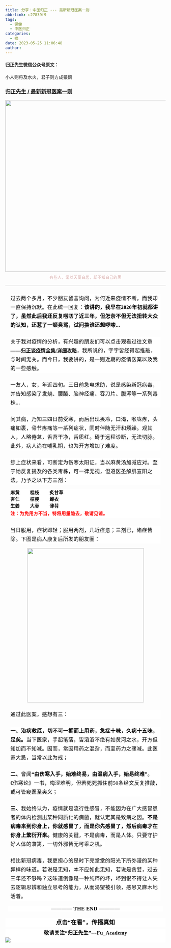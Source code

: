 ```yaml
---
title: 分享：中医归正 --- 最新新冠医案一则
abbrlink: c27839f9
tags:
  - 保健
  - 中医归正
categories:
  - 摘
date: 2023-05-25 11:06:48
author:
---
```


#### 归正先生微信公众号原文：

小人则将及水火，君子则方成猿鹤

<!-- more -->

###  [归正先生 / 最新新冠医案一则](https://mp.weixin.qq.com/s/fW02hlLT8W9XeYxbiWNNHg "跳转至原文")



<div class="rich_media_content ">
                    <section style="text-align: center;margin-bottom: 0px;"><img class="rich_pages wxw-img" src="https://mmbiz.qpic.cn/mmbiz_jpg/zjaJCl7DLpW0f9hMgARwSOOe9V22r0qfK9AKtZW7yFVJO3qLSJNElmX2Dlm1euOonS918GibvevLxNdIBeeiaqAw/0?wx_fmt=jpeg" data-cropx1="0" data-cropx2="508" data-cropy1="100" data-cropy2="640" data-galleryid="" data-ratio="1.061023622047244" data-s="300,640" data-src="https://mmbiz.qpic.cn/mmbiz_jpg/zjaJCl7DLpW0f9hMgARwSOOe9V22r0qfwxetX6ficfgdymSHpgPVQeW1YPnC9fyHFMiaAISUGHgoImzCtTbAdmibA/640?wx_fmt=jpeg" data-type="jpeg" data-w="508" style="width: 508px;height: 540px;"  /></section><section style="text-align: center;margin-bottom: 16px;margin-top: 8px;"><span style="color: rgb(215, 171, 169);font-family: 仿宋;font-size: 12px;letter-spacing: 0.544px;text-align: center;background-color: rgb(255, 255, 255);">有些人，常以天使自居，却不知自己的黑</span></section><hr style="outline: 0px;font-family: system-ui, -apple-system, BlinkMacSystemFont, &quot;Helvetica Neue&quot;, &quot;PingFang SC&quot;, &quot;Hiragino Sans GB&quot;, &quot;Microsoft YaHei UI&quot;, &quot;Microsoft YaHei&quot;, Arial, sans-serif;letter-spacing: 0.544px;white-space: normal;background-color: rgb(255, 255, 255);border-style: solid;border-right-width: 0px;border-bottom-width: 0px;border-left-width: 0px;border-color: rgba(0, 0, 0, 0.1);transform-origin: 0px 0px;transform: scale(1, 0.5);visibility: visible;"  /><p style="margin-top: 24px;margin-right: 16px;margin-left: 16px;outline: 0px;font-family: system-ui, -apple-system, BlinkMacSystemFont, &quot;Helvetica Neue&quot;, &quot;PingFang SC&quot;, &quot;Hiragino Sans GB&quot;, &quot;Microsoft YaHei UI&quot;, &quot;Microsoft YaHei&quot;, Arial, sans-serif;letter-spacing: 0.544px;white-space: normal;background-color: rgb(255, 255, 255);visibility: visible;line-height: 2em;"><span style="outline: 0px;font-size: 16px;color: rgb(0, 0, 0);font-family: 仿宋;letter-spacing: 0.544px;">过去两个多月，不少朋友留言询问，为何近来疫情不断，而我却一直保持沉默。在此统一回复：<strong>该讲的，我早在2020年初就都讲了，虽然此后我还反复唠叨了近三年，但怎奈不但无法扭转大众的认知，还惹了一顿臭骂，试问换谁还想啰嗦...</strong></span></p><p style="margin-top: 24px;margin-right: 16px;margin-left: 16px;outline: 0px;font-family: system-ui, -apple-system, BlinkMacSystemFont, &quot;Helvetica Neue&quot;, &quot;PingFang SC&quot;, &quot;Hiragino Sans GB&quot;, &quot;Microsoft YaHei UI&quot;, &quot;Microsoft YaHei&quot;, Arial, sans-serif;letter-spacing: 0.544px;white-space: normal;background-color: rgb(255, 255, 255);visibility: visible;line-height: 2em;"><span style="outline: 0px;font-size: 16px;color: rgb(0, 0, 0);font-family: 仿宋;letter-spacing: 0.544px;">关于我对疫情的分析，有兴趣的朋友们可以点击观看过往文章——</span><strong><span style="outline: 0px;color: rgb(0, 0, 0);font-family: 仿宋;letter-spacing: 0.544px;font-size: 15px;"><a target="_blank" href="http://mp.weixin.qq.com/s?__biz=MzI5NzQzMzY5NQ==&amp;mid=2247485396&amp;idx=1&amp;sn=5f8dadf6e80587ba3c5e567f04d88dd6&amp;chksm=ecb468e4dbc3e1f2973ac54d57a1408e920d87e4ab5550b839e217a582071d1980c73e8920c1&amp;scene=21#wechat_redirect" textvalue="归正谈疫情全集 / 详细攻略" linktype="text" imgurl="" imgdata="null" data-itemshowtype="0" tab="innerlink" data-linktype="2">归正谈疫情全集/详细攻略</a></span></strong><span style="outline: 0px;font-size: 16px;color: rgb(0, 0, 0);font-family: 仿宋;letter-spacing: 0.544px;">，我所说的，字字皆经得起推敲，与时间无关。而今日，<span style="color: rgb(0, 0, 0);font-family: 仿宋;font-size: 16px;letter-spacing: 0.544px;background-color: rgb(255, 255, 255);">我要讲的，是一则近期的疫情医案以及我的一些感触。</span></span></p><p style="margin-top: 24px;margin-right: 16px;margin-left: 16px;outline: 0px;font-family: system-ui, -apple-system, BlinkMacSystemFont, &quot;Helvetica Neue&quot;, &quot;PingFang SC&quot;, &quot;Hiragino Sans GB&quot;, &quot;Microsoft YaHei UI&quot;, &quot;Microsoft YaHei&quot;, Arial, sans-serif;letter-spacing: 0.544px;white-space: normal;background-color: rgb(255, 255, 255);visibility: visible;line-height: 2em;"><span style="outline: 0px;font-size: 16px;color: rgb(0, 0, 0);font-family: 仿宋;letter-spacing: 0.544px;">一友人，女，年近四旬。三日前急电求助，说是感染新冠病毒，并告知感染了发烧、腰酸、脑神经痛、吞刀片、腹泻等一系列毒株...</span></p><p style="margin-top: 24px;margin-right: 16px;margin-left: 16px;outline: 0px;font-family: system-ui, -apple-system, BlinkMacSystemFont, &quot;Helvetica Neue&quot;, &quot;PingFang SC&quot;, &quot;Hiragino Sans GB&quot;, &quot;Microsoft YaHei UI&quot;, &quot;Microsoft YaHei&quot;, Arial, sans-serif;letter-spacing: 0.544px;white-space: normal;background-color: rgb(255, 255, 255);visibility: visible;line-height: 2em;"><span style="color: rgb(0, 0, 0);font-family: 仿宋;font-size: 16px;letter-spacing: 0.544px;">问其病，</span><span style="color: rgb(0, 0, 0);font-family: 仿宋;font-size: 16px;letter-spacing: 0.544px;">乃知</span><span style="color: rgb(0, 0, 0);font-family: 仿宋;font-size: 16px;letter-spacing: 0.544px;">三四日前受寒，</span><span style="color: rgb(0, 0, 0);font-family: 仿宋;font-size: 16px;letter-spacing: 0.544px;">而后出现</span><span style="color: rgb(0, 0, 0);font-family: 仿宋;font-size: 16px;letter-spacing: 0.544px;">畏冷</span><span style="color: rgb(0, 0, 0);font-family: 仿宋;font-size: 16px;letter-spacing: 0.544px;">，口渴，</span><span style="color: rgb(0, 0, 0);font-family: 仿宋;font-size: 16px;letter-spacing: 0.544px;">喉咙</span><span style="color: rgb(0, 0, 0);font-family: 仿宋;font-size: 16px;letter-spacing: 0.544px;">疼，</span><span style="color: rgb(0, 0, 0);font-family: 仿宋;font-size: 16px;letter-spacing: 0.544px;">头痛如裹，</span><span style="color: rgb(0, 0, 0);font-family: 仿宋;font-size: 16px;letter-spacing: 0.544px;">骨节疼痛</span><span style="color: rgb(0, 0, 0);font-family: 仿宋;font-size: 16px;letter-spacing: 0.544px;">等</span><span style="color: rgb(0, 0, 0);font-family: 仿宋;font-size: 16px;letter-spacing: 0.544px;">一系列症状，</span><span style="color: rgb(0, 0, 0);font-family: 仿宋;font-size: 16px;letter-spacing: 0.544px;">同时伴</span><span style="color: rgb(0, 0, 0);font-family: 仿宋;font-size: 16px;letter-spacing: 0.544px;">随</span><span style="color: rgb(0, 0, 0);font-family: 仿宋;font-size: 16px;letter-spacing: 0.544px;">无汗</span><span style="color: rgb(0, 0, 0);font-family: 仿宋;font-size: 16px;letter-spacing: 0.544px;">和</span><span style="color: rgb(0, 0, 0);font-family: 仿宋;font-size: 16px;letter-spacing: 0.544px;">烦</span><span style="color: rgb(0, 0, 0);font-family: 仿宋;font-size: 16px;letter-spacing: 0.544px;">躁</span><span style="color: rgb(0, 0, 0);font-family: 仿宋;font-size: 16px;letter-spacing: 0.544px;">。</span><span style="color: rgb(0, 0, 0);font-family: 仿宋;font-size: 16px;letter-spacing: 0.544px;">观其人，</span><span style="color: rgb(0, 0, 0);font-family: 仿宋;font-size: 16px;letter-spacing: 0.544px;">人略倦怠，</span><span style="color: rgb(0, 0, 0);font-family: 仿宋;font-size: 16px;letter-spacing: 0.544px;">舌苔</span><span style="color: rgb(0, 0, 0);font-family: 仿宋;font-size: 16px;letter-spacing: 0.544px;">干净，</span><span style="color: rgb(0, 0, 0);font-family: 仿宋;font-size: 16px;letter-spacing: 0.544px;">舌质</span><span style="color: rgb(0, 0, 0);font-family: 仿宋;font-size: 16px;letter-spacing: 0.544px;">红</span><span style="color: rgb(0, 0, 0);font-family: 仿宋;font-size: 16px;letter-spacing: 0.544px;">。<span style="color: rgb(0, 0, 0);font-family: 仿宋;font-size: 16px;letter-spacing: 0.544px;background-color: rgb(255, 255, 255);">碍于远程诊断，</span><span style="color: rgb(0, 0, 0);font-family: 仿宋;font-size: 16px;letter-spacing: 0.544px;background-color: rgb(255, 255, 255);">无法切脉。</span></span><span style="color: rgb(0, 0, 0);font-family: 仿宋;font-size: 16px;letter-spacing: 0.544px;">此外，</span><span style="color: rgb(0, 0, 0);font-family: 仿宋;font-size: 16px;letter-spacing: 0.544px;">病人尚在哺乳期，</span><span style="color: rgb(0, 0, 0);font-family: 仿宋;font-size: 16px;letter-spacing: 0.544px;">也为开</span><span style="color: rgb(0, 0, 0);font-family: 仿宋;font-size: 16px;letter-spacing: 0.544px;">方增加了难度。</span></p><p style="margin-top: 24px;margin-right: 16px;margin-left: 16px;outline: 0px;font-family: system-ui, -apple-system, BlinkMacSystemFont, &quot;Helvetica Neue&quot;, &quot;PingFang SC&quot;, &quot;Hiragino Sans GB&quot;, &quot;Microsoft YaHei UI&quot;, &quot;Microsoft YaHei&quot;, Arial, sans-serif;letter-spacing: 0.544px;white-space: normal;background-color: rgb(255, 255, 255);visibility: visible;line-height: 2em;"><span style="outline: 0px;font-size: 16px;color: rgb(0, 0, 0);font-family: 仿宋;letter-spacing: 0.544px;">综上症状来看，可断定为伤寒太阳证，当以麻黄汤加减应对。至于她反复提及的各类毒株，可一律无视，但遵医圣解肌宣阳之法，乃予之以下方三剂：</span></p><section style="margin: 0em 16px;white-space: normal;outline: 0px;letter-spacing: 0.544px;font-family: -apple-system, BlinkMacSystemFont, &quot;Helvetica Neue&quot;, &quot;PingFang SC&quot;, &quot;Hiragino Sans GB&quot;, &quot;Microsoft YaHei UI&quot;, &quot;Microsoft YaHei&quot;, Arial, sans-serif;color: rgb(53, 53, 53);font-size: 14px;background-color: rgb(255, 255, 255);visibility: visible;line-height: 1.5em;"><strong style="outline: 0px;visibility: visible;"><span style="outline: 0px;letter-spacing: 0.544px;color: rgb(0, 0, 0);font-family: 仿宋;visibility: visible;">麻黄&nbsp; &nbsp; &nbsp; &nbsp; 桂枝&nbsp; &nbsp; &nbsp; &nbsp; 炙甘草</span></strong></section><section style="margin: 0em 16px;white-space: normal;outline: 0px;letter-spacing: 0.544px;font-family: -apple-system, BlinkMacSystemFont, &quot;Helvetica Neue&quot;, &quot;PingFang SC&quot;, &quot;Hiragino Sans GB&quot;, &quot;Microsoft YaHei UI&quot;, &quot;Microsoft YaHei&quot;, Arial, sans-serif;color: rgb(53, 53, 53);font-size: 14px;background-color: rgb(255, 255, 255);visibility: visible;line-height: 1.5em;"><strong style="outline: 0px;visibility: visible;"><span style="outline: 0px;letter-spacing: 0.544px;color: rgb(0, 0, 0);font-family: 仿宋;visibility: visible;">杏仁&nbsp; &nbsp; &nbsp;&nbsp;&nbsp; 桔梗&nbsp; &nbsp; &nbsp; &nbsp; 蝉衣</span></strong></section><section style="margin: 0em 16px;white-space: normal;outline: 0px;letter-spacing: 0.544px;font-family: -apple-system, BlinkMacSystemFont, &quot;Helvetica Neue&quot;, &quot;PingFang SC&quot;, &quot;Hiragino Sans GB&quot;, &quot;Microsoft YaHei UI&quot;, &quot;Microsoft YaHei&quot;, Arial, sans-serif;color: rgb(53, 53, 53);font-size: 14px;background-color: rgb(255, 255, 255);visibility: visible;line-height: 1.5em;"><strong style="outline: 0px;letter-spacing: 0.544px;visibility: visible;"><span style="outline: 0px;letter-spacing: 0.544px;color: rgb(0, 0, 0);font-family: 仿宋;visibility: visible;"></span></strong></section><section style="margin: 0em 16px;white-space: normal;outline: 0px;letter-spacing: 0.544px;font-family: -apple-system, BlinkMacSystemFont, &quot;Helvetica Neue&quot;, &quot;PingFang SC&quot;, &quot;Hiragino Sans GB&quot;, &quot;Microsoft YaHei UI&quot;, &quot;Microsoft YaHei&quot;, Arial, sans-serif;color: rgb(53, 53, 53);font-size: 14px;background-color: rgb(255, 255, 255);visibility: visible;line-height: 1.5em;"><strong style="outline: 0px;letter-spacing: 0.544px;visibility: visible;"><span style="outline: 0px;letter-spacing: 0.544px;color: rgb(0, 0, 0);font-family: 仿宋;visibility: visible;">生姜&nbsp;&nbsp;&nbsp;&nbsp;&nbsp;&nbsp;&nbsp;&nbsp;大枣&nbsp;&nbsp;&nbsp;&nbsp;&nbsp;&nbsp;&nbsp;&nbsp;薄荷<br style="outline: 0px;"  /></span></strong></section><p style="margin-top: 0em;margin-right: 16px;margin-left: 16px;white-space: normal;outline: 0px;letter-spacing: 0.544px;font-family: -apple-system, BlinkMacSystemFont, &quot;Helvetica Neue&quot;, &quot;PingFang SC&quot;, &quot;Hiragino Sans GB&quot;, &quot;Microsoft YaHei UI&quot;, &quot;Microsoft YaHei&quot;, Arial, sans-serif;color: rgb(53, 53, 53);font-size: 14px;background-color: rgb(255, 255, 255);visibility: visible;line-height: 2em;"><strong style="outline: 0px;visibility: visible;"><span style="outline: 0px;letter-spacing: 0.544px;color: rgb(0, 0, 0);font-family: 仿宋;font-size: 16px;visibility: visible;"><strong style="outline: 0px;color: rgb(53, 53, 53);font-family: -apple-system, BlinkMacSystemFont, &quot;Helvetica Neue&quot;, &quot;PingFang SC&quot;, &quot;Hiragino Sans GB&quot;, &quot;Microsoft YaHei UI&quot;, &quot;Microsoft YaHei&quot;, Arial, sans-serif;font-size: 14px;letter-spacing: 0.544px;visibility: visible;"><span style="outline: 0px;color: rgb(0, 0, 0);font-family: 仿宋;font-size: 16px;letter-spacing: 0.544px;visibility: visible;"><strong style="outline: 0px;letter-spacing: 0.544px;visibility: visible;"><span style="outline: 0px;font-family: 仿宋, serif;visibility: visible;"><strong style="outline: 0px;font-size: 14px;visibility: visible;"><span style="outline: 0px;font-family: 仿宋;visibility: visible;"><strong style="outline: 0px;font-size: 16px;visibility: visible;"><span style="outline: 0px;font-size: 14px;color: rgb(255, 0, 0);visibility: visible;">注：为免用方不当，特将用量隐去，敬请见谅。</span></strong></span></strong></span></strong></span></strong></span></strong></p><p style="margin-top: 24px;margin-right: 16px;margin-left: 16px;outline: 0px;font-family: system-ui, -apple-system, BlinkMacSystemFont, &quot;Helvetica Neue&quot;, &quot;PingFang SC&quot;, &quot;Hiragino Sans GB&quot;, &quot;Microsoft YaHei UI&quot;, &quot;Microsoft YaHei&quot;, Arial, sans-serif;letter-spacing: 0.544px;white-space: normal;background-color: rgb(255, 255, 255);visibility: visible;line-height: 2em;"><span style="outline: 0px;font-size: 16px;color: rgb(0, 0, 0);font-family: 仿宋;letter-spacing: 0.544px;"><span style="letter-spacing: 0.544px;outline: 0px;font-size: 16px;color: rgb(0, 0, 0);font-family: 仿宋;">当日服用，症状即轻；服用两剂，几近痊愈；三剂已，诸症皆除。下图是病人康复后所发的朋友圈：</span></span><span style="color: rgb(0, 0, 0);font-family: 仿宋;font-size: 16px;letter-spacing: 0.544px;"></span></p><p style="text-align: center;margin-left: 32px;margin-right: 32px;"><img class="rich_pages wxw-img" data-galleryid="" data-ratio="1.3242424242424242" data-s="300,640" src="https://mmbiz.qpic.cn/mmbiz_png/zjaJCl7DLpW0f9hMgARwSOOe9V22r0qfeMEC4CI3nz1Yal5mr2DW8lDRBgNQmYLVNKmPARfPMNFsfeHmTpJ5lQ/640?wx_fmt=png" data-type="png" data-w="660" style="width: 366px;height: 485px;"  /></p><p style="margin-top: 24px;margin-right: 16px;margin-left: 16px;outline: 0px;font-family: system-ui, -apple-system, BlinkMacSystemFont, &quot;Helvetica Neue&quot;, &quot;PingFang SC&quot;, &quot;Hiragino Sans GB&quot;, &quot;Microsoft YaHei UI&quot;, &quot;Microsoft YaHei&quot;, Arial, sans-serif;letter-spacing: 0.544px;white-space: normal;background-color: rgb(255, 255, 255);visibility: visible;line-height: 2em;"><span style="outline: 0px;font-size: 16px;color: rgb(0, 0, 0);font-family: 仿宋;letter-spacing: 0.544px;">通过此医案，感想有三：</span></p><p style="margin-top: 24px;margin-right: 16px;margin-left: 16px;outline: 0px;letter-spacing: 0.544px;white-space: normal;background-color: rgb(255, 255, 255);visibility: visible;line-height: 2em;"><strong><span style="color:#000000;font-family:仿宋;"><span style="font-size: 16px;">一、</span></span></strong><span style="color:#000000;font-family:仿宋;"><span style="font-size: 16px;"><strong>治病救厄，切不可一拥而上用药，急症十味，久病十五味，足矣。</strong>当下医家，手起笔落，皆滔滔不绝有如黄河之水，开方但知加而不知减。因而，常因用药之混杂，而至药力之骤减。此医家大忌，当常以此为戒；</span></span></p><p style="margin-top: 24px;margin-right: 16px;margin-left: 16px;outline: 0px;letter-spacing: 0.544px;white-space: normal;background-color: rgb(255, 255, 255);visibility: visible;line-height: 2em;"><strong><span style="color:#000000;font-family:仿宋;"><span style="font-size: 16px;">二、</span></span></strong><span style="color:#000000;font-family:仿宋;"><span style="font-size: 16px;">曾闻<strong>“由伤寒入手，始难终易，由温病入手，始易终难”</strong>。《伤寒论》一书，晦涩难明，但若死死抓住前50条经文反复推敲，或可管窥医圣奥义；</span></span><br  /></p><p style="margin-top: 24px;margin-right: 16px;margin-left: 16px;outline: 0px;font-family: system-ui, -apple-system, BlinkMacSystemFont, &quot;Helvetica Neue&quot;, &quot;PingFang SC&quot;, &quot;Hiragino Sans GB&quot;, &quot;Microsoft YaHei UI&quot;, &quot;Microsoft YaHei&quot;, Arial, sans-serif;letter-spacing: 0.544px;white-space: normal;visibility: visible;line-height: 2em;"><strong><span style="outline: 0px;font-size: 16px;color: rgb(0, 0, 0);font-family: 仿宋;letter-spacing: 0.544px;"><span style="background-color: rgb(255, 255, 255);">三、</span></span></strong><span style="outline: 0px;font-size: 16px;color: rgb(0, 0, 0);font-family: 仿宋;letter-spacing: 0.544px;"><span style="background-color: rgb(255, 255, 255);">我</span></span><span style="outline: 0px;font-size: 16px;color: rgb(0, 0, 0);font-family: 仿宋;letter-spacing: 0.544px;"><span style="background-color: rgb(255, 255, 255);">始终认为，疫情就是流行性感冒，不能因为在广大感冒患者的体内检测出某种同质化的病菌，就认定其是致病之因。</span><strong><span style="background-color: rgb(255, 255, 255);">不是病毒来到你身上，你就感冒了，而是你先感冒了，然后病毒才在你身上</span>繁衍<span style="background-color: rgb(255, 255, 255);">开来。</span></strong><span style="background-color: rgb(255, 255, 255);"></span><span style="background-color: rgb(255, 255, 255);">健康的关键，不是病毒，而是人体。</span><span style="background-color: rgb(255, 255, 255);">只要守护好人体的藩篱，一切外邪皆无可乘之机。</span></span></p><p style="margin-top: 24px;margin-right: 16px;margin-left: 16px;outline: 0px;letter-spacing: 0.544px;white-space: normal;background-color: rgb(255, 255, 255);visibility: visible;line-height: 2em;"><span style="color:#000000;font-family:仿宋;"><span style="font-size: 16px;">相比新冠病毒，我更担心的是时下亮堂堂的阳光下所弥漫的某种异样的味道。若说是无知，本不应如此无知，若说是贪婪，过去三年还不够吗？这味道</span></span><span style="font-size: 16px;color: rgb(0, 0, 0);font-family: 仿宋;letter-spacing: 0.544px;">倒像是一种纯粹的</span><span style="font-size: 16px;color: rgb(0, 0, 0);font-family: 仿宋;letter-spacing: 0.544px;">坏，坏到恨不得让人失去<span style="color: rgb(0, 0, 0);font-family: 仿宋;font-size: 16px;letter-spacing: 0.544px;background-color: rgb(255, 255, 255);">逻辑</span><span style="color: rgb(0, 0, 0);font-family: 仿宋;font-size: 16px;letter-spacing: 0.544px;background-color: rgb(255, 255, 255);">思辨和独立思考的能力，从而渴望被引领，感恩又麻木地活着。</span></span><span style="letter-spacing: 0.034em;"></span></p><section style="margin-top: 16px;margin-right: 8px;margin-left: 8px;outline: 0px;font-family: system-ui, -apple-system, BlinkMacSystemFont, &quot;Helvetica Neue&quot;, &quot;PingFang SC&quot;, &quot;Hiragino Sans GB&quot;, &quot;Microsoft YaHei UI&quot;, &quot;Microsoft YaHei&quot;, Arial, sans-serif;letter-spacing: 0.544px;white-space: normal;background-color: rgb(255, 255, 255);clear: both;min-height: 1em;text-align: center;"><strong style="outline: 0px;"><span style="outline: 0px;color: rgb(0, 0, 0);font-family: 仿宋;font-size: 16px;">———— THE&nbsp;END ————</span></strong></section>
					<section style="margin-top: 20px;margin-bottom: 5px;outline: 0px;max-width: 100%;font-family: -apple-system, BlinkMacSystemFont, &quot;Helvetica Neue&quot;, &quot;PingFang SC&quot;, &quot;Hiragino Sans GB&quot;, &quot;Microsoft YaHei UI&quot;, &quot;Microsoft YaHei&quot;, Arial, sans-serif;letter-spacing: 0.544px;white-space: normal;font-size: 16px;min-height: 1em;color: rgb(62, 62, 62);text-align: center;line-height: 1.75em;background-color: rgb(255, 255, 255);box-sizing: border-box !important;overflow-wrap: break-word !important;"><strong style="outline: 0px;max-width: 100%;box-sizing: border-box !important;overflow-wrap: break-word !important;"><span style="outline: 0px;max-width: 100%;font-size: 18px;color: rgb(0, 0, 0);font-family: 仿宋;letter-spacing: 0.5px;box-sizing: border-box !important;overflow-wrap: break-word !important;">点击“在看”，传播真知</span></strong></section><section style="margin-top: 5px;margin-bottom: 5px;outline: 0px;max-width: 100%;font-family: -apple-system, BlinkMacSystemFont, &quot;Helvetica Neue&quot;, &quot;PingFang SC&quot;, &quot;Hiragino Sans GB&quot;, &quot;Microsoft YaHei UI&quot;, &quot;Microsoft YaHei&quot;, Arial, sans-serif;letter-spacing: 0.544px;white-space: normal;font-size: 16px;min-height: 1em;color: rgb(62, 62, 62);text-align: center;line-height: 1.75em;background-color: rgb(255, 255, 255);box-sizing: border-box !important;overflow-wrap: break-word !important;"><strong style="outline: 0px;max-width: 100%;box-sizing: border-box !important;overflow-wrap: break-word !important;"><span style="outline: 0px;max-width: 100%;font-size: 18px;color: rgb(0, 0, 0);font-family: 仿宋;letter-spacing: 0.5px;box-sizing: border-box !important;overflow-wrap: break-word !important;"><strong style="outline: 0px;max-width: 100%;color: rgb(62, 62, 62);font-size: 16px;box-sizing: border-box !important;overflow-wrap: break-word !important;"><span style="outline: 0px;max-width: 100%;color: rgb(0, 0, 0);box-sizing: border-box !important;overflow-wrap: break-word !important;">敬请关注“归正先生”---Fu_Academy</span></strong></span></strong><img style="clear: both; display: block; margin:auto;" src="https://tva1.sinaimg.cn/large/8bf740e1gy1h1mumf16scj20u00f1ae6.jpg" /></section>
                </div>
